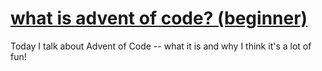 # [what is advent of code? (beginner)](https://youtu.be/QAwQ8eKBpYw)

Today I talk about Advent of Code -- what it is and why I think it's a lot of fun!
